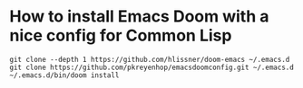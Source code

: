 # How to install Emacs Doom with a nice config for Common Lisp

```
git clone --depth 1 https://github.com/hlissner/doom-emacs ~/.emacs.d
git clone https://github.com/pkreyenhop/emacsdoomconfig.git ~/.emacs.d
~/.emacs.d/bin/doom install
```
